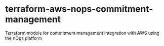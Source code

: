 # terraform-aws-nops-commitment-management
Terraform module for commitment management integration with AWS using the nOps platform

<!-- BEGIN_TF_DOCS -->
<!-- END_TF_DOCS -->
